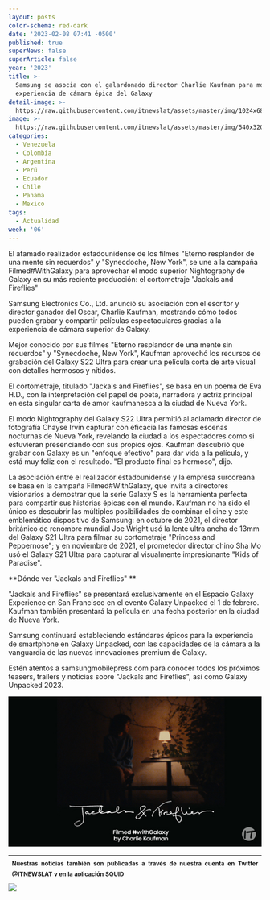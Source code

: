 ```yaml
---
layout: posts
color-schema: red-dark
date: '2023-02-08 07:41 -0500'
published: true
superNews: false
superArticle: false
year: '2023'
title: >-
  Samsung se asocia con el galardonado director Charlie Kaufman para mostrar la
  experiencia de cámara épica del Galaxy
detail-image: >-
  https://raw.githubusercontent.com/itnewslat/assets/master/img/1024x680/samsung-by-charlie-g.jpg
image: >-
  https://raw.githubusercontent.com/itnewslat/assets/master/img/540x320/samsung-by-charlie-p.jpg
categories:
  - Venezuela
  - Colombia
  - Argentina
  - Perú
  - Ecuador
  - Chile
  - Panama
  - Mexico
tags:
  - Actualidad
week: '06'
---
```

El afamado realizador estadounidense de los filmes "Eterno resplandor de una mente sin recuerdos" y "Synecdoche, New York", se une a la campaña Filmed#WithGalaxy para aprovechar el modo superior Nightography de Galaxy en su más reciente producción: el cortometraje "Jackals and Fireflies"

Samsung Electronics Co., Ltd. anunció su asociación con el escritor y director ganador del Oscar, Charlie Kaufman, mostrando cómo todos pueden grabar y compartir películas espectaculares gracias a la experiencia de cámara superior de Galaxy.

Mejor conocido por sus filmes "Eterno resplandor de una mente sin recuerdos" y "Synecdoche, New York", Kaufman aprovechó los recursos de grabación del Galaxy S22 Ultra para crear una película corta de arte visual con detalles hermosos y nítidos. 

El cortometraje, titulado "Jackals and Fireflies", se basa en un poema de Eva H.D., con la interpretación del papel de poeta, narradora y actriz principal en esta singular carta de amor kaufmanesca a la ciudad de Nueva York. 

El modo Nightography del Galaxy S22 Ultra permitió al aclamado director de fotografía Chayse Irvin capturar con eficacia las famosas escenas nocturnas de Nueva York, revelando la ciudad a los espectadores como si estuvieran presenciando con sus propios ojos. Kaufman descubrió que grabar con Galaxy es un "enfoque efectivo" para dar vida a la película, y está muy feliz con el resultado.  "El producto final es hermoso", dijo.

La asociación entre el realizador estadounidense y la empresa surcoreana se basa en la campaña Filmed#WithGalaxy, que invita a directores visionarios a demostrar que la serie Galaxy S es la herramienta perfecta para compartir sus historias épicas con el mundo.  Kaufman no ha sido el único es descubrir las múltiples posibilidades de combinar el cine y este emblemático dispositivo de Samsung:   en octubre de 2021, el director británico de renombre mundial Joe Wright usó la lente ultra ancha de 13mm del Galaxy S21 Ultra para filmar su cortometraje "Princess and Peppernose"; y en noviembre de 2021, el prometedor director chino Sha Mo usó el Galaxy S21 Ultra para capturar al visualmente impresionante "Kids of Paradise".

**Dónde ver "Jackals and Fireflies" **

"Jackals and Fireflies" se presentará exclusivamente en el Espacio Galaxy Experience en San Francisco en el evento Galaxy Unpacked el 1 de febrero. Kaufman también presentará la película en una fecha posterior en la ciudad de Nueva York.

Samsung continuará estableciendo estándares épicos para la experiencia de smartphone en Galaxy Unpacked, con las capacidades de la cámara a la vanguardia de las nuevas innovaciones premium de Galaxy.

Estén atentos a samsungmobilepress.com para conocer todos los próximos teasers, trailers y noticias sobre "Jackals and Fireflies", así como Galaxy Unpacked 2023.

![](https://raw.githubusercontent.com/itnewslat/assets/master/img/540x320/samsung-by-charlie-p.jpg)

<table style="height: 42px;" width="569">
<tbody>
<tr>
<td style="text-align: justify;"><sub><strong>Nuestras noticias también son publicadas a través de nuestra cuenta en Twitter <a href="https://twitter.com/itnewslat?lang=es">@ITNEWSLAT</a> y en la aplicación <a href="https://squidapp.co/en/">SQUID</a></strong></sub></td>
</tr>
</tbody>
</table>

<img src="https://tracker.metricool.com/c3po.jpg?hash=56f88a41e39ab42c063cc51676587a04"/>